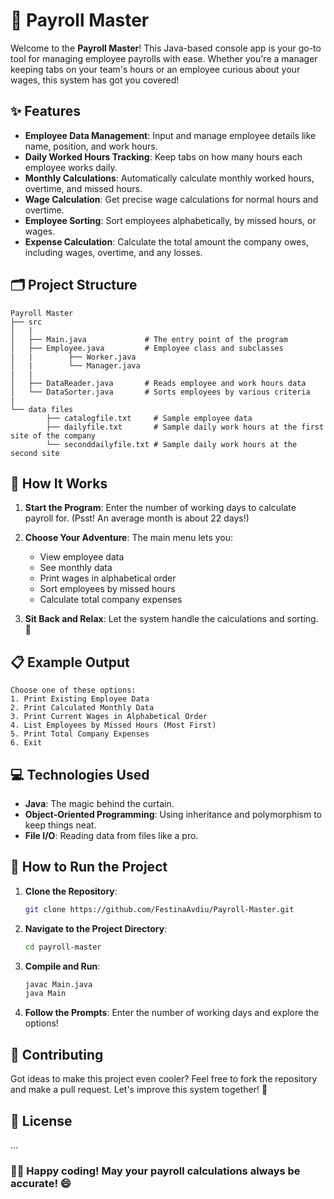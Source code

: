 # 🚀 Payroll Master

Welcome to the **Payroll Master**!  This Java-based console app is your go-to tool for managing employee payrolls with ease. Whether you're a manager keeping tabs on your team's hours or an employee curious about your wages, this system has got you covered!

## ✨ Features

- **Employee Data Management**: Input and manage employee details like name, position, and work hours.
- **Daily Worked Hours Tracking**: Keep tabs on how many hours each employee works daily.
- **Monthly Calculations**: Automatically calculate monthly worked hours, overtime, and missed hours.
- **Wage Calculation**: Get precise wage calculations for normal hours and overtime.
- **Employee Sorting**: Sort employees alphabetically, by missed hours, or wages.
- **Expense Calculation**: Calculate the total amount the company owes, including wages, overtime, and any losses.

## 🗂️ Project Structure

```plaintext
Payroll Master
├── src
│   |
│   ├── Main.java             # The entry point of the program
│   ├── Employee.java         # Employee class and subclasses
|   |        ├── Worker.java       
│   |        └── Manager.java 
|   |
│   ├── DataReader.java       # Reads employee and work hours data
│   └── DataSorter.java       # Sorts employees by various criteria
|
└── data files
        ├── catalogfile.txt     # Sample employee data
        ├── dailyfile.txt       # Sample daily work hours at the first site of the company
        └── seconddailyfile.txt # Sample daily work hours at the second site
```

## 🚀 How It Works

1. **Start the Program**: Enter the number of working days to calculate payroll for. (Psst! An average month is about 22 days!)

2. **Choose Your Adventure**: The main menu lets you:
   - View employee data
   - See monthly data
   - Print wages in alphabetical order
   - Sort employees by missed hours
   - Calculate total company expenses

3. **Sit Back and Relax**: Let the system handle the calculations and sorting. 🎉

## 📋 Example Output

```plaintext
Choose one of these options:
1. Print Existing Employee Data
2. Print Calculated Monthly Data
3. Print Current Wages in Alphabetical Order
4. List Employees by Missed Hours (Most First)
5. Print Total Company Expenses
6. Exit
```

## 💻 Technologies Used

- **Java**: The magic behind the curtain.
- **Object-Oriented Programming**: Using inheritance and polymorphism to keep things neat.
- **File I/O**: Reading data from files like a pro.

## 🚀 How to Run the Project

1. **Clone the Repository**:

   ```bash
   git clone https://github.com/FestinaAvdiu/Payroll-Master.git

2. **Navigate to the Project Directory**:

    ```bash
    cd payroll-master
    ```

3. **Compile and Run**:

    ```bash
    javac Main.java
    java Main
    ```

4. **Follow the Prompts**: Enter the number of working days and explore the options!

## 👫 Contributing
Got ideas to make this project even cooler? Feel free to fork the repository and make a pull request. Let's improve this system together! 🌟

## 📜 License
...

### 👩‍💻 Happy coding! May your payroll calculations always be accurate! 😄

